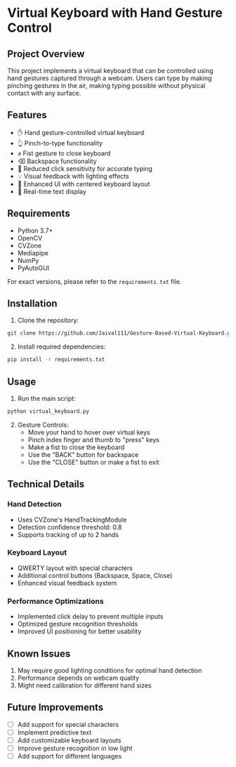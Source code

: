 # Virtual Keyboard with Hand Gesture Control 

## Project Overview
This project implements a virtual keyboard that can be controlled using hand gestures captured through a webcam. Users can type by making pinching gestures in the air, making typing possible without physical contact with any surface.

## Features
- ✋ Hand gesture-controlled virtual keyboard
- 👆 Pinch-to-type functionality
- ✊ Fist gesture to close keyboard
- ⌫ Backspace functionality
- 🎯 Reduced click sensitivity for accurate typing
- 💡 Visual feedback with lighting effects
- 🎨 Enhanced UI with centered keyboard layout
- 📝 Real-time text display

## Requirements
- Python 3.7+
- OpenCV
- CVZone
- Mediapipe
- NumPy
- PyAutoGUI

For exact versions, please refer to the `requirements.txt` file.

## Installation

1. Clone the repository:
```bash
git clone https://github.com/Jaival111/Gesture-Based-Virtual-Keyboard.git
```

2. Install required dependencies:
```bash
pip install -r requirements.txt
```

## Usage

1. Run the main script:
```bash
python virtual_keyboard.py
```

2. Gesture Controls:
   - Move your hand to hover over virtual keys
   - Pinch index finger and thumb to "press" keys
   - Make a fist to close the keyboard
   - Use the "BACK" button for backspace
   - Use the "CLOSE" button or make a fist to exit

## Technical Details

### Hand Detection
- Uses CVZone's HandTrackingModule
- Detection confidence threshold: 0.8
- Supports tracking of up to 2 hands

### Keyboard Layout
- QWERTY layout with special characters
- Additional control buttons (Backspace, Space, Close)
- Enhanced visual feedback system

### Performance Optimizations
- Implemented click delay to prevent multiple inputs
- Optimized gesture recognition thresholds
- Improved UI positioning for better usability

## Known Issues
1. May require good lighting conditions for optimal hand detection
2. Performance depends on webcam quality
3. Might need calibration for different hand sizes

## Future Improvements
- [ ] Add support for special characters
- [ ] Implement predictive text
- [ ] Add customizable keyboard layouts
- [ ] Improve gesture recognition in low light
- [ ] Add support for different languages
